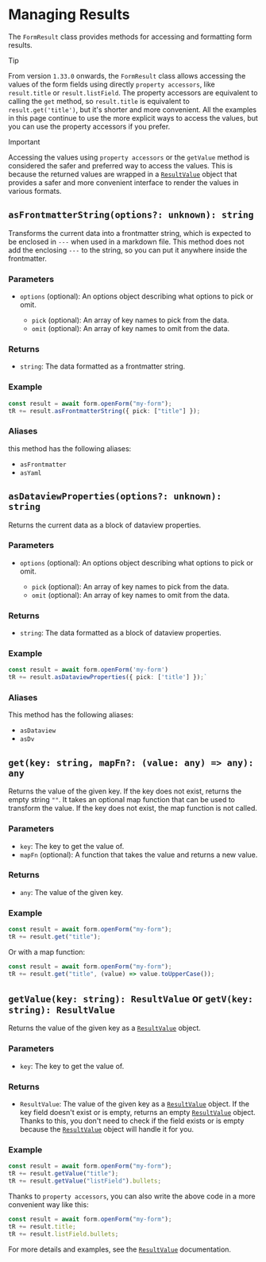 # Managing Results

The `FormResult` class provides methods for accessing and formatting form results.

> [!TIP]
> From version `1.33.0` onwards, the `FormResult` class allows accessing the values of the form fields 
> using directly `property accessors`, like `result.title` or `result.listField`.
> The property accessors are equivalent to calling the `get` method, so `result.title` is equivalent to `result.get('title')`, but it's shorter and more convenient.
> All the examples in this page continue to use the more explicit ways to access the values, but you can use the property accessors if you prefer.

> [!IMPORTANT]
> Accessing the values using `property accessors` or the `getValue` method is considered the safer and preferred way to access the values.
> This is because the returned values are wrapped in a [`ResultValue`](ResultValue.md) object that provides a safer and more convenient interface to render the values in various formats.

## `asFrontmatterString(options?: unknown): string`

Transforms the current data into a frontmatter string, which is expected to be enclosed in `---` when used in a markdown file. This method does not add the enclosing `---` to the string, so you can put it anywhere inside the frontmatter.

### Parameters

-   `options` (optional): An options object describing what options to pick or omit.

    -   `pick` (optional): An array of key names to pick from the data.
    -   `omit` (optional): An array of key names to omit from the data.

### Returns

-   `string`: The data formatted as a frontmatter string.

### Example

```typescript
const result = await form.openForm("my-form");
tR += result.asFrontmatterString({ pick: ["title"] });
```

### Aliases

this method has the following aliases:

-   `asFrontmatter`
-   `asYaml`

## `asDataviewProperties(options?: unknown): string`

Returns the current data as a block of dataview properties.

### Parameters

-   `options` (optional): An options object describing what options to pick or omit.

    -   `pick` (optional): An array of key names to pick from the data.
    -   `omit` (optional): An array of key names to omit from the data.

### Returns

-   `string`: The data formatted as a block of dataview properties.

### Example

```typescript
const result = await form.openForm('my-form')
tR += result.asDataviewProperties({ pick: ['title'] });`
```

### Aliases

This method has the following aliases:

-   `asDataview`
-   `asDv`

## `get(key: string, mapFn?: (value: any) => any): any`

Returns the value of the given key.
If the key does not exist, returns the empty string `""`.
It takes an optional map function that can be used to transform the value.
If the key does not exist, the map function is not called.

### Parameters

-   `key`: The key to get the value of.
-   `mapFn` (optional): A function that takes the value and returns a new value.

### Returns

-   `any`: The value of the given key.

### Example

```typescript
const result = await form.openForm("my-form");
tR += result.get("title");
```

Or with a map function:

```typescript
const result = await form.openForm("my-form");
tR += result.get("title", (value) => value.toUpperCase());
```

## `getValue(key: string): ResultValue` or `getV(key: string): ResultValue`

Returns the value of the given key as a [`ResultValue`](ResultValue.md) object.

### Parameters
-  `key`: The key to get the value of.

### Returns
-  `ResultValue`: The value of the given key as a [`ResultValue`](ResultValue.md) object. 
If the key field doesn't exist or is empty, returns an empty [`ResultValue`](ResultValue.md) object. Thanks to this, you don't need to check if the field exists or is empty because the [`ResultValue`](ResultValue.md) object will handle it for you.


### Example

```typescript
const result = await form.openForm("my-form");
tR += result.getValue("title");
tR += result.getValue("listField").bullets;
```

Thanks to `property accessors`, you can also write the above code in a more convenient way like this:

```typescript
const result = await form.openForm("my-form");
tR += result.title;
tR += result.listField.bullets;
```

For more details and examples, see the [`ResultValue`](ResultValue.md) documentation.
